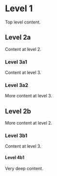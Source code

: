 # Level 1

Top level content.

## Level 2a

Content at level 2.

### Level 3a1

Content at level 3.

### Level 3a2

More content at level 3.

## Level 2b

More content at level 2.

### Level 3b1

Content at level 3.

#### Level 4b1

Very deep content.
